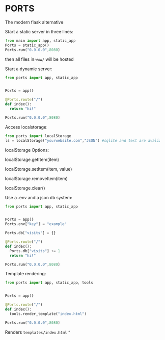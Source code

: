 # PORTS
The modern flask alternative

Start a static server in three lines:
```python
from main import app, static_app
Ports = static_app()
Ports.run("0.0.0.0",8080)
```
then all files in `www/` will be hosted

Start a dynamic server:
```python
from ports import app, static_app


Ports = app()

@Ports.route("/")
def index():
  return "hi!"

Ports.run("0.0.0.0",8080)

```
Access localstorage:
```python
from ports import localStorage
ls = localStorage("yourwebsite.com","JSON") #sqlite and text are avaliable
```
localStorage Options:


localStorage.getItem(item)

localStorage.setItem(item, value)

localStorage.removeItem(item)

localStorage.clear()

Use a .env  and a json db system:
```python
from ports import app, static_app


Ports = app()
Ports.env["key"] = "example"

Ports.db["visits"] = {}

@Ports.route("/")
def index():
  Ports.db["visits"] += 1
  return "hi!"

Ports.run("0.0.0.0",8080)
```

Template rendering:
```python
from ports import app, static_app, tools


Ports = app()

@Ports.route("/")
def index():
  tools.render_template("index.html")

Ports.run("0.0.0.0",8080)
```
Renders `templates/index.html` ^